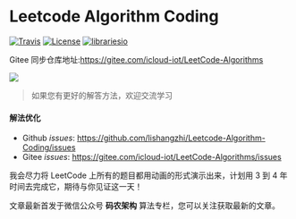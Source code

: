 #  Leetcode Algorithm Coding

[![Travis](https://img.shields.io/badge/language-Java-yellow.svg)](https://developer.apple.com/.md)
[![License](https://img.shields.io/badge/License-Apache%202.0-blue.svg)](https://opensource.org/licenses/Apache-2.0)
[![librariesio](https://img.shields.io/librariesio/release/hex/phoenix/1.0.3.svg)](https://github.com/lishangzhi/Leetcode-Algorithm-Coding)



Gitee 同步仓库地址:https://gitee.com/icloud-iot/LeetCode-Algorithms

![](https://github.com/lishangzhi/Leetcode-Algorithm-Coding/blob/master/resource/Banaer.png)

> 如果您有更好的解答方法，欢迎交流学习

#### 解法优化
- Github *issues*: https://github.com/lishangzhi/Leetcode-Algorithm-Coding/issues
- Gitee  *issues*: https://gitee.com/icloud-iot/LeetCode-Algorithms/issues

我会尽力将 LeetCode 上所有的题目都用动画的形式演示出来，计划用 3 到 4 年时间去完成它，期待与你见证这一天！

文章最新首发于微信公众号 **码农架构**  算法专栏，您可以关注获取最新的文章。